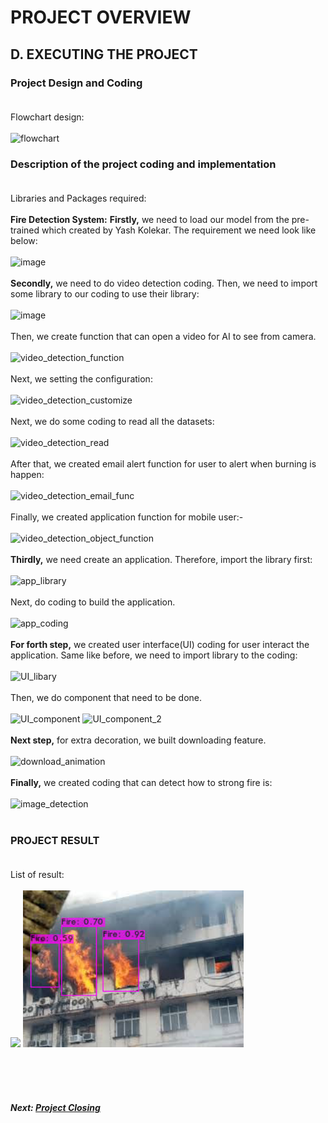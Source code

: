 # PROJECT OVERVIEW

## D. EXECUTING THE PROJECT
### **Project Design and Coding** <br><br>
Flowchart design: <br><br>
<img width="241" alt="flowchart" src="https://user-images.githubusercontent.com/18380990/211846179-9d4614ef-0c9b-4469-abec-23e1cecdd3eb.png">

### **Description of the project coding and implementation**<br><br>
Libraries and Packages required:<br><br>
**Fire Detection System:** **Firstly,** we need to load our model from the pre-trained which created by Yash Kolekar. The requirement we need look like below: <br><br> ![image](https://user-images.githubusercontent.com/18380990/211868796-59ccea62-e836-400b-8dcc-eb74a1d415a7.png)<br><br>
**Secondly,** we need to do video detection coding. Then, we need to import some library to our coding to use their library: <br><br>![image](https://user-images.githubusercontent.com/18380990/211884067-fc2d143e-dd90-487c-a83f-30bfa862097f.png)<br><br>
Then, we create function that can open a video for AI to see from camera.<br><br>![video_detection_function](https://user-images.githubusercontent.com/18380990/211887998-6bbe67c2-bcda-410b-bb50-73418b852e27.PNG) <br><br>
Next, we setting the configuration: <br> <br>![video_detection_customize](https://user-images.githubusercontent.com/18380990/211888685-bb043653-810f-43a8-911c-3ef6630d9824.PNG) <br><br>
Next, we do some coding to read all the datasets:<br><br>![video_detection_read](https://user-images.githubusercontent.com/18380990/211888841-95d8f920-23a2-4773-97e3-3d0df98ca10e.PNG)<br><br>
After that, we created email alert function for user to alert when burning is happen:<br><br>![video_detection_email_func](https://user-images.githubusercontent.com/18380990/211889518-1d1e908f-c31e-437c-a2f0-7c20add4ff22.PNG)<br><br>
Finally, we created application function for mobile user:- <br><br>![video_detection_object_function](https://user-images.githubusercontent.com/18380990/211890053-fefc28c8-3953-45dd-9420-bae45857556b.PNG)<br><br>
**Thirdly,** we need create an application. Therefore, import the library first: <br><br>![app_library](https://user-images.githubusercontent.com/18380990/211894356-866b43ff-09b4-4a78-8729-1ab62dac454b.PNG)<br><br>
Next, do coding to build the application. <br><br> ![app_coding](https://user-images.githubusercontent.com/18380990/211894587-5eb8a331-0817-4410-816e-2184669f1244.PNG)<br><br>
**For forth step,** we created user interface(UI) coding for user interact the application. Same like before, we need to import library to the coding:<br><br>![UI_libary](https://user-images.githubusercontent.com/18380990/211893269-ffe86435-68cb-4a83-986b-c7656ba8e7ee.PNG)<br><br>
Then, we do component that need to be done.<br><br>![UI_component](https://user-images.githubusercontent.com/18380990/211893381-743abf38-2405-4ff5-9ec1-989918cd7b9f.PNG)
![UI_component_2](https://user-images.githubusercontent.com/18380990/211893388-699fe593-6f9c-4c11-b6b1-3042cae91536.PNG)<br><br>
**Next step,** for extra decoration, we built downloading feature. <br><br>![download_animation](https://user-images.githubusercontent.com/18380990/211895179-5e302d74-3f27-49b8-96dc-11087d75074b.PNG)<br><br>
**Finally,** we created coding that can detect how to strong fire is:<br><br>![image_detection](https://user-images.githubusercontent.com/18380990/211895565-fe8f0fe7-4018-4f8e-bdd2-eeb723ea30ae.PNG)<br><br>
### **PROJECT RESULT**<br><br>
List of result:<br><br>
<img src="https://user-images.githubusercontent.com/18380990/211953542-a85b05aa-b18e-4c47-bdf3-0e8020b60fb2.jpg" width="70%">
<img src="assets/fire_screenshot_3.jpg" width="70%">







<br><br><br>
##### Next: [Project Closing](E-PROJECT_CLOSING.md)
